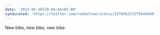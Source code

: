 ```yaml
---
date: '2013-04-26T19:04:45+01:00'
syndicated: 'https://twitter.com/roobottom/status/327845217279549440'
---
```

New bike, new bike, new bike.
